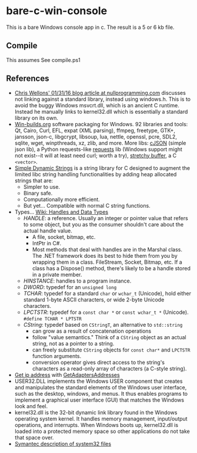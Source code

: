 # bare-c-win-console

This is a bare Windows console app in c. The result is a 5 or 6 kb file.

## Compile

This assumes See compile.ps1

## References

 - [Chris Wellons' 01/31/16 blog article at nullprogramming.com](http://nullprogram.com/blog/2016/01/31/) discusses not
   linking against a standard library, instead using windows.h. This is to avoid the buggy Windows msvcrt.dll, which is
   an ancient C runtime. Instead he manually links to kernel32.dll which is essentially a standard library on its own. 
 - [Win-builds.org](http://win-builds.org/doku.php/start) software packaging for Windows. 92 libraries and tools: Qt,
   Cairo, Curl, EFL, expat (XML parsing), ffmpeg, freetype, GTK+, jansson, json-c, libgcrypt, libsoup, lua, nettle, 
   openssl, pcre, SDL2, sqlite, wget, winpthreads, xz, zlib, and more.
   More libs: [cJSON](https://github.com/DaveGamble/cJSON) (simple json lib), a Python requests-like 
   [requests](https://github.com/mossberg/librequests) lib (Windows support might not exist--it will at least need 
   curl; worth a try), [stretchy buffer](https://github.com/nothings/stb/blob/master/stretchy_buffer.h), a C `<vector>`.
 - [Simple Dynamic Strings](https://github.com/antirez/sds) is a string library for C designed to augment the limited
   libc string handling functionalities by adding heap allocated strings that are:
   - Simpler to use.
   - Binary safe.
   - Computationally more efficient.
   - But yet... Compatible with normal C string functions.
 - Types... [Wiki: Handles and Data Types](https://en.wikibooks.org/wiki/Windows_Programming/Handles_and_Data_Types)
   - *HANDLE*: a reference. Usually an integer or pointer value that refers to some object, but you as the consumer 
     shouldn't care about the actual handle value.
     - A file, socket, bitmap, etc.
     - IntPtr in C#.
     - Most methods that deal with handles are in the Marshal class.  The .NET framework does its best to hide them from
       you by wrapping them in a class.  FileStream, Socket, Bitmap, etc.  If a class has a Dispose() method, there's 
       likely to be a handle stored in a private member.
   - *HINSTANCE*: handles to a program instance.
   - *DWORD*: typedef for an `unsigned long`
   - *TCHAR*: typedef for a standard `char` or `wchar_t` (Unicode), hold either standard 1-byte ASCII characters, or 
     wide 2-byte Unicode characters. 
   - *LPCTSTR*: typedef for a `const char *` or `const wchar_t *` (Unicode). `#define TCHAR * LPTSTR`
   - *CString*: typedef based on `CStringT`, an alternative to `std::string`
     - can grow as a result of concatenation operations
     - follow "value semantics." Think of a `CString` object as an actual string, not as a pointer to a string.
     - can freely substitute `CString` objects for `const char*` and `LPCTSTR` function arguments.
     - conversion operator gives direct access to the string's characters as a read-only array of characters (a C-style
       string).
 - [Get ip address](https://stackoverflow.com/questions/3989446/get-an-ip-address-string-from-getadaptersaddresses) with
   [GetAdaptersAddresses](https://msdn.microsoft.com/en-us/library/aa365915%28v=VS.85%29.aspx)
 - USER32.DLL implements the Windows USER component that creates and manipulates the standard elements of the Windows user interface, such as the desktop, windows, and menus. It thus enables programs to implement a graphical user interface (GUI) that matches the Windows look and feel.
 - kernel32.dll is the 32-bit dynamic link library found in the Windows operating system kernel. It handles memory management, input/output operations, and interrupts. When Windows boots up, kernel32.dll is loaded into a protected memory space so other applications do not take that space over.
 - [Symantec description of system32 files](https://www.symantec.com/connect/blogs/cwindowssystem32-files-explained)